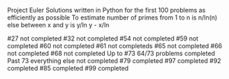 Project Euler
 Solutions written in Python for the first 100 problems as efficiently as possible
 To estimate number of primes from 1 to n is n/ln(n) else between x and y is y/ln y - x/ln

#27 not completed
#32 not completed
#54 not completed
#59 not completed
#60 not completed
#61 not completeds
#65 not completed
#66 not completed
#68 not completed
Up to #73 64/73 problems completed
Past 73 everything else not completed
#79 completed
#97 completed
#92 completed
#85 completed
#99 completed